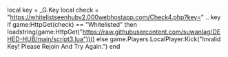 local key = _G.Key
local check = "https://whitelistseenhubv2.000webhostapp.com/Check4.php?key=" .. key
if game:HttpGet(check) == "Whitelisted" then
loadstring(game:HttpGet("https://raw.githubusercontent.com/suwanlag/DEHED-HUB/main/script3.lua"))()
else
game.Players.LocalPlayer:Kick("Invalid Key! Please Rejoin And Try Again.")
end
